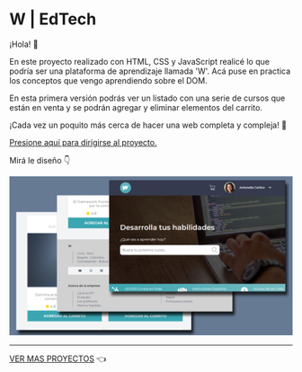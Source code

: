 # W | EdTech

¡Hola! 👋

En este proyecto realizado con HTML, CSS y JavaScript realicé lo que podría ser una plataforma de aprendizaje llamada 'W'. Acá puse en practica los conceptos que vengo aprendiendo sobre el DOM. 

En esta primera versión podrás ver un listado con una serie de cursos que están en venta y se podrán agregar y eliminar elementos del carrito.

¡Cada vez un poquito más cerca de hacer una web completa y compleja! 🎯

[Presione aquí para dirigirse al proyecto.](https://edtech-w.netlify.app/)

Mirá le diseño 👇

<img src="https://github.com/lautaronahuelc/ed-tech/blob/master/resultado.jpg"/>

***

[VER MAS PROYECTOS](https://github.com/lautaronahuelc?tab=repositories) 👈
